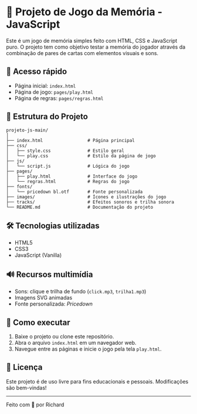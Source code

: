 # 🧠 Projeto de Jogo da Memória - JavaScript

Este é um jogo de memória simples feito com HTML, CSS e JavaScript puro. O projeto tem como objetivo testar a memória do jogador através da combinação de pares de cartas com elementos visuais e sons.

## 🔗 Acesso rápido

- Página inicial: `index.html`
- Página de jogo: `pages/play.html`
- Página de regras: `pages/regras.html`

## 📁 Estrutura do Projeto

```
projeto-js-main/
│
├── index.html                 # Página principal
├── css/
│   ├── style.css              # Estilo geral
│   └── play.css               # Estilo da página de jogo
├── js/
│   └── script.js              # Lógica do jogo
├── pages/
│   ├── play.html              # Interface do jogo
│   └── regras.html            # Regras do jogo
├── fonts/
│   └── pricedown bl.otf       # Fonte personalizada
├── images/                    # Ícones e ilustrações do jogo
├── tracks/                    # Efeitos sonoros e trilha sonora
└── README.md                  # Documentação do projeto
```

## 🛠️ Tecnologias utilizadas

- HTML5
- CSS3
- JavaScript (Vanilla)

## 🔊 Recursos multimídia

- Sons: clique e trilha de fundo (`click.mp3`, `trilha1.mp3`)
- Imagens SVG animadas
- Fonte personalizada: *Pricedown*

## 🧪 Como executar

1. Baixe o projeto ou clone este repositório.
2. Abra o arquivo `index.html` em um navegador web.
3. Navegue entre as páginas e inicie o jogo pela tela `play.html`.

## 📃 Licença

Este projeto é de uso livre para fins educacionais e pessoais. Modificações são bem-vindas!

---

Feito com 💙 por Richard

